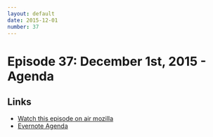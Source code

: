 ```yaml
---
layout: default
date: 2015-12-01
number: 37
---
```


# Episode 37: December 1st, 2015 - Agenda

## Links
* [Watch this episode on air mozilla](https://air.mozilla.org/the-joy-of-coding-episode-37/)
* [Evernote Agenda](https://www.evernote.com/l/AbIjHVg7s5hFKZelYpmLnhOCUKQcy2iXWbw)
